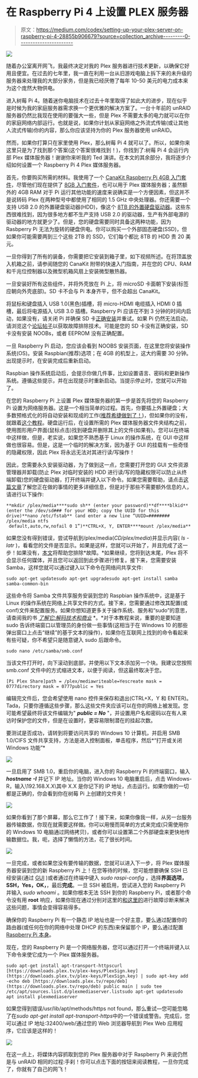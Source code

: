 # 在 Raspberry Pi 4 上设置 PLEX 服务器

> 原文：<https://medium.com/codex/setting-up-your-plex-server-on-raspberry-pi-4-28855b906679?source=collection_archive---------0----------------------->

![](img/8519fec44662a548ae28e494f024ca60.png)

随着办公室离开网飞，我最终决定对我的 Plex 服务器进行技术更新，以确保它好用且便宜。在过去的七年里，我一直在利用一台从旧游戏电脑上拆下来的未升级的服务器来处理我的大部分家务，但是我已经厌倦了每年 10-50 美元的电力成本来为这个庞然大物供电。

进入树莓 Pi 4。随着迷你电脑技术在过去十年里取得了如此大的进步，现在似乎是时候为我的家庭服务器需求换一个更优雅的解决方案了。一台十年前的 unRAID 服务器仍然比我现在使用的要强大一些，但是 Plex 不需要太多的电力就可以在你的家庭网络内部运行。也就是说，如果你计划从家庭网络之外流式传输(或让其他人流式传输)你的内容，那么你应该坚持为你的 Plex 服务器使用 unRAID。

然而，如果你打算只在家里使用 Plex，那么树莓 Pi 4 就可以了。所以，如果你来这里只是为了找到那个答案(这个答案很难找到！)，你找到了:树莓 Pi 4 会运行内部 Plex 媒体服务器！谢谢你来听我的 Ted 演讲。在本文的其余部分，我将逐步介绍如何设置一个 Raspberry Pi 4 Plex 媒体服务器。

首先，你要购买所需的材料。我使用了一个 [CanaKit Raspberry Pi 4GB 入门套件](https://amzn.to/3hzNCEu)，尽管他们现在提供了 [8GB 入门套件](https://amzn.to/2Mey8Ke)，也可以用于 Plex 媒体服务器；虽然额外的 4GB RAM 对于 Pi 运行其他功能的速度来说确实是一个方便因素，但这并不是说转码 Plex 在两种型号中都使用了相同的 1.5 GHz 中央处理器。你还需要一个支持 USB 2.0 的外置硬盘驱动器(HDD)，像这个 [8TB 的外置硬盘驱动器](https://amzn.to/2WYy7MH)。这些东西很难找到，因为很多地方都不生产支持 USB 2.0 的驱动器，生产有外部电源的驱动器的地方就更少了。但是，您的硬盘需要同时具备这两种功能，因为 Rasbperry Pi 无法为旋转的硬盘供电。你可以购买一个外部固态硬盘(SSD)，但如果你可能需要两到三个这些 2TB 的 SSD，它们每个都比 8TB 的 HDD 贵 20 美元。

一旦你得到了所有的装备，你需要把它安装到箱子里，如下视频所述。在将顶盖放入机箱之前，请参阅随您的 CanaKit 附带的快速入门指南，并在您的 CPU、RAM 和千兆位控制器以及微型机箱风扇上安装微型散热器。

一旦安装好所有这些组件，并将外壳放在 Pi 上，将 microSD 卡面朝下安装(标签应朝向外壳底部)。SD 卡不会与 Pi 本身齐平，但不会超出 CanaKit。

将鼠标和键盘插入 USB 1.0(黑色)插槽，将 micro-HDMI 电缆插入 HDMI 0 插槽，最后将电源插入 USB 3.0 插槽。Raspberry Pi 应该在不到 3 分钟的时间内启动，如果没有，请关闭 Pi 并确保 SD 卡[正确安装](https://www.youtube.com/watch?v=xQdCoA5T8Tk)并重试。如果 Pi 仍然无法启动，请浏览这个[论坛帖子](https://www.raspberrypi.org/forums/viewtopic.php?t=58151#p1485558)以获取故障排除技术。可能是您的 SD 卡没有正确安装，SD 卡没有安装 NOOBs，或者 EEPROM 没有正确配置。

一旦 Raspberry Pi 启动，您应该会看到 NOOBS 安装页面，在这里您将安装操作系统(OS)。安装 Raspbian(推荐)选项；在 4GB 的机型上，这大约需要 30 分钟。出现提示时，在安装完成后重新启动。

Raspbian 操作系统启动后，会提示你做几件事，比如设置语言、密码和更新操作系统。遵循这些提示，并在出现提示时重新启动。当提示停止时，您就可以开始了。

在您的 Raspberry Pi 上设置 Plex 媒体服务器的第一步是首先将您的 Raspberry Pi 设置为网络服务器。这是一个相当简单的过程。首先，你要插上外置硬盘；大多数预格式化的将自动安装和现成的工作([推荐希捷做到了！](https://amzn.to/3aY0C5y))，但如果你的没有，就跟着[这个教程](https://www.raspberrypi.org/documentation/configuration/external-storage.md)。硬盘运行后，在设置所需的 Plex 媒体服务器文件夹结构之前，使用图形用户界面(鼠标点击)找到硬盘并删除其上的文件(如果有)。您可以在终端中这样做，但是，老实说，如果您不熟悉基于 Linux 的操作系统，在 GUI 中这样做也很容易。但是，这是一个临时的解决方案，因为基于 GUI 的挂载有一些奇怪的隐藏权限，因此 Plex 将永远无法对其进行读/写操作！

因此，您需要永久安装驱动器，为了做到这一点，您需要打开您的 GUI 文件资源管理器并卸载(防止 Plex 对临时安装的 HDD 进行读/写的隐藏权限可以防止从终端卸载)您的硬盘驱动器，打开终端并键入以下命令。如果您需要帮助，请点击[这篇文章](https://forums.plex.tv/t/using-ext-ntfs-or-other-format-drives-internal-or-external-on-linux/198544)了解您正在做的事情的更多详细信息，但是对于那些不需要额外信息的人，请进行以下操作:

```
**mkdir /plex/media****sudo sh** (enter your password)**df****blkid** (enter the /dev/sd### for your HDD; copy the UUID for this drive)**nano /etc/fstab** (and enter a new line “UUID=######## /plex/media ntfs 
 default,auto,rw,nofail 0 1”)**CTRL+X, Y, ENTER****mount /plex/media**
```

如果您没有得到错误，尝试导航到/plex/media(*CD/plex/media*)并显示内容( *ls -latr* )，看看您的文件是否显示。如果是这样，您就可以开始了，并且完成了这一步！如果没有，[本文](https://forums.plex.tv/t/using-ext-ntfs-or-other-format-drives-internal-or-external-on-linux/198544)将帮助您排除*故障。*如果继续，您将到达末尾，Plex 将不会显示任何媒体，并且您可以返回到此步骤进行修复。接下来，您需要安装 Samba，这样您就可以通过键入以下命令在网络间共享文件:

```
sudo apt-get updatesudo apt-get upgradesudo apt-get install samba samba-common-bin
```

这些命令将 Samba 文件共享服务安装到您的 Raspbian 操作系统中，这是基于 Linux 的操作系统在网络上共享文件的方式。接下来，您需要通过修改其配置(或 conf)文件来配置服务。如果你想知道更多关于操作系统、服务和“sudo”的意思，请查阅我的书 [*了解它:解码技术和商业*](https://amzn.to/3hxuZkz) *。*对于本教程来说，重要的是要知道 sudo 告诉终端窗口以管理员的身份做一些事情(这相当于在 Windows 10 的那些弹出窗口上点击“继续”的基于文本的操作)，如果你在互联网上找到的命令看起来有些可疑，你不希望只是随意键入 sudo 后跟命令。

```
sudo nano /etc/samba/smb.conf
```

当该文件打开时，向下滚动到底部，并使用以下文本添加另一个块。我建议您按照 smb.conf 文件中的方式缩进文本，以便于阅读，但这最终取决于您。

```
[Pi Plex Share]path = /plex/mediawriteable=Yescreate mask = 0777directory mask = 0777public = Yes
```

编辑完文件后，您会希望使用 nano 控件来保存和退出(CTRL+X，Y 和 ENTER)。Tada，只要你遵循这些步骤，那么这些文件夹应该可以在你的网络上被发现。您可能希望最终将该文件编辑为" ***public = No*** "，并设置用户名和密码以在有人来访时保护您的文件，但是在设置时，更容易限制潜在的挂起次数。

要测试是否成功，请转到将要访问共享的 Windows 10 计算机，并启用 SMB 1.0/CIFS 文件共享支持，方法是进入控制面板，单击程序，然后*“打开或关闭 Windows 功能”*

![](img/884a39b3402884962d2379eb438682db.png)

一旦启用了 SMB 1.0，重启你的电脑，进入你的 Raspberry Pi 的终端窗口，输入 ***hostname -I*** 并记下 IP 地址。当你的 Windows 10 电脑重启后，点击 Windows-R，输入\\192.168.X.X\其中 X.X 是你记下的 IP 地址，点击运行。如果你做的一切都是正确的，你会看到你在树莓 Pi 上创建的文件夹！

![](img/79d94835494683cab4faf52c176be40c.png)

如果你看到了那个屏幕，那么它工作了！接下来，如果你像我一样，从另一台服务器传输数据，你现在就需要这样做。你可以用慢而简单的方式来完成(只需使用你的 Windows 10 电脑通过网络拷贝)，或者你可以设置第二个外部硬盘来更快地传输数据位。我，呃，选择了懒惰的方法，花了很长时间。

![](img/cadd8005a162f28355e83f258a51ae46.png)

一旦完成，或者如果您没有要传输的数据，您就可以进入下一步，将 Plex 媒体服务器安装到您的新 Raspberry Pi 上！在您等待的时候，您可能想要确保 SSH 已经安装(通过 [GUI](https://www.raspberrypi.org/documentation/remote-access/ssh/) )或者通过在终端中键入 *sudo raspi-config* ，选择**界面选项，SSH，Yes，OK，**，最后**完成**。一旦 SSH 被启用，尝试进入您的 Raspberry Pi 并输入 *sudo whoami* 。如果你根本无法 SSH 到你的 Raspberry Pi，或者那个命令没有用 **root** 响应，如果你现在通过分别对这里的[和这里的](https://www.raspberrypi.org/documentation/linux/usage/users.md#:~:text=You%20can%20create%20additional%20users,don't%20want%20a%20password.)进行故障诊断来解决这些问题，事情会变得容易得多。

确保你的 Raspberry Pi 有一个静态 IP 地址也是一个好主意，要么通过配置你的路由器(或任何在你的网络中处理 DHCP 的东西)来保留那个 IP，要么通过配置 [Raspberry Pi 本身](https://pimylifeup.com/raspberry-pi-static-ip-address/)。

现在，您的 Raspberry Pi 是一个网络服务器，您可以通过打开一个终端并键入以下命令来使它成为一个 Plex 媒体服务器。

```
sudo apt-get install apt-transport-httpscurl [https://downloads.plex.tv/plex-keys/PlexSign.key](https://downloads.plex.tv/plex-keys/PlexSign.key) | sudo apt-key add -echo deb [https://downloads.plex.tv/repo/deb](https://downloads.plex.tv/repo/deb) public main | sudo tee /etc/apt/sources.list.d/plexmediaserver.listsudo apt-get updatesudo apt install plexmediaserver
```

如果您得到错误/usr/lib/apt/methods/https not found，那么重试—您可能忽略了在*sudo apt-get install apt-transport-https*中的一个错误或警告。完成后，您可以通过 IP 地址:32400/web/通过您的 Web 浏览器导航到 Plex Web 应用程序，它应该是这样的！

![](img/1976211a870124607bcae9b68dbc0ef9.png)

在这一点上，将媒体内容抓取到您的 Plex 服务器中对于 Raspberry Pi 来说仍然是与 unRAID 相同的过程:手刹！你可以点击下面的按钮来阅读教程，一旦你完成了，你就有了自己的网飞！